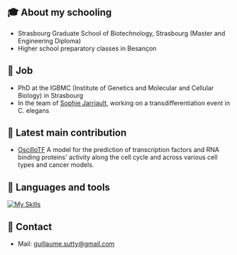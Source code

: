 ## :mortar_board: About my schooling
- Strasbourg Graduate School of Biotechnology, Strasbourg (Master and Engineering Diploma)
- Higher school preparatory classes in Besançon

## :briefcase: Job
- PhD at the IGBMC (Institute of Genetics and Molecular and Cellular Biology) in Strasbourg
- In the team of [Sophie Jarriault](https://www.igbmc.fr/en/recherche/teams/in-vivo-cellular-plasticity-and-direct-reprogramming), working on a transdifferentiation event in C. elegans

## :pushpin: Latest main contribution
- [OscilloTF](https://github.com/guillaumesutty/OscilloTF) <!-- | [pdf](https://github.com/guillaumesutty/OscilloTF/blob/main/XXX.pdf) -->
A model for the prediction of transcription factors and RNA binding proteins' activity along the cell cycle and across various cell types and cancer models.

## :mag_right: Languages and tools
[![My Skills](https://skillicons.dev/icons?i=python,php,js,html,css,mysql,git,github)](https://skillicons.dev)

## :pencil: Contact
- Mail: guillaume.sutty@gmail.com

